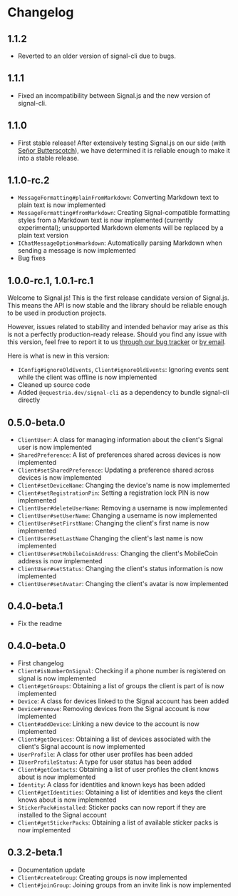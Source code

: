 # Changelog

## 1.1.2

* Reverted to an older version of signal-cli due to bugs.

## 1.1.1

* Fixed an incompatibility between Signal.js and the new version of signal-cli.

## 1.1.0

* First stable release! After extensively testing Signal.js on our side (with [Señor Butterscotch](https://git.equestria.dev/equestria.dev/butterscotch)), we have determined it is reliable enough to make it into a stable release.

## 1.1.0-rc.2

* `MessageFormatting#plainFromMarkdown`: Converting Markdown text to plain text is now implemented
* `MessageFormatting#fromMarkdown`: Creating Signal-compatible formatting styles from a Markdown text is now implemented (currently experimental); unsupported Markdown elements will be replaced by a plain text version
* `IChatMessageOption#markdown`: Automatically parsing Markdown when sending a message is now implemented
* Bug fixes

## 1.0.0-rc.1, 1.0.1-rc.1

Welcome to Signal.js! This is the first release candidate version of Signal.js. This means the API is now stable and the library should be reliable enough to be used in production projects.

However, issues related to stability and intended behavior may arise as this is not a perfectly production-ready release. Should you find any issue with this version, feel free to report it to us [through our bug tracker](https://bugs.equestria.dev/issues/SGJS) or [by email](mailto:hello@equestria.dev).

Here is what is new in this version:

* `IConfig#ignoreOldEvents`, `Client#ignoreOldEvents`: Ignoring events sent while the client was offline is now implemented
* Cleaned up source code
* Added `@equestria.dev/signal-cli` as a dependency to bundle signal-cli directly

## 0.5.0-beta.0

* `ClientUser`: A class for managing information about the client's Signal user is now implemented
* `SharedPreference`: A list of preferences shared across devices is now implemented
* `Client#setSharedPreference`: Updating a preference shared across devices is now implemented
* `Client#setDeviceName`: Changing the device's name is now implemented
* `Client#setRegistrationPin`: Setting a registration lock PIN is now implemented
* `ClientUser#deleteUserName`: Removing a username is now implemented
* `ClientUser#setUserName`: Changing a username is now implemented
* `ClientUser#setFirstName`: Changing the client's first name is now implemented
* `ClientUser#setLastName` Changing the client's last name is now implemented
* `ClientUser#setMobileCoinAddress`: Changing the client's MobileCoin address is now implemented
* `ClientUser#setStatus`: Changing the client's status information is now implemented
* `ClientUser#setAvatar`: Changing the client's avatar is now implemented

## 0.4.0-beta.1

* Fix the readme

## 0.4.0-beta.0

* First changelog
* `Client#isNumberOnSignal`: Checking if a phone number is registered on signal is now implemented
* `Client#getGroups`: Obtaining a list of groups the client is part of is now implemented
* `Device`: A class for devices linked to the Signal account has been added
* `Device#remove`: Removing devices from the Signal account is now implemented
* `Client#addDevice`: Linking a new device to the account is now implemented
* `Client#getDevices`: Obtaining a list of devices associated with the client's Signal account is now implemented
* `UserProfile`: A class for other user profiles has been added
* `IUserProfileStatus`: A type for user status has been added
* `Client#getContacts`: Obtaining a list of user profiles the client knows about is now implemented
* `Identity`: A class for identities and known keys has been added
* `Client#getIdentities`: Obtaining a list of identities and keys the client knows about is now implemented
* `StickerPack#installed`: Sticker packs can now report if they are installed to the Signal account
* `Client#getStickerPacks`: Obtaining a list of available sticker packs is now implemented

## 0.3.2-beta.1

* Documentation update
* `Client#createGroup`: Creating groups is now implemented
* `Client#joinGroup`: Joining groups from an invite link is now implemented
